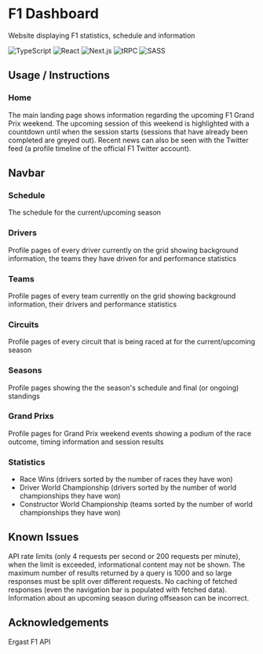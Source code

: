 # F1 Dashboard
Website displaying F1 statistics, schedule and information

![TypeScript](https://img.shields.io/badge/typescript-%23007ACC.svg?style=for-the-badge&logo=typescript&logoColor=white)
![React](https://img.shields.io/badge/react-%2320232a.svg?style=for-the-badge&logo=react&logoColor=%2361DAFB)
![Next.js](https://img.shields.io/badge/Next.js-black?style=for-the-badge&logo=next.js&logoColor=white)
![tRPC](https://img.shields.io/badge/tRPC-0078D7)
![SASS](https://img.shields.io/badge/SASS-hotpink.svg?style=for-the-badge&logo=SASS&logoColor=white)

## Usage / Instructions
### Home
The main landing page shows information regarding the upcoming F1 Grand Prix weekend. The upcoming session of this weekend is highlighted with a countdown until when the session starts (sessions that have already been completed are greyed out). Recent news can also be seen with the Twitter feed (a profile timeline of the official F1 Twitter account).

## Navbar
### Schedule
The schedule for the current/upcoming season
### Drivers
Profile pages of every driver currently on the grid showing background information, the teams they have driven for and performance statistics
### Teams
Profile pages of every team currently on the grid showing background information, their drivers and performance statistics
### Circuits
Profile pages of every circuit that is being raced at for the current/upcoming season
### Seasons
Profile pages showing the the season's schedule and final (or ongoing) standings
### Grand Prixs
Profile pages for Grand Prix weekend events showing a podium of the race outcome, timing information and session results
### Statistics
- Race Wins (drivers sorted by the number of races they have won)
- Driver World Championship (drivers sorted by the number of world championships they have won)
- Constructor World Championship (teams sorted by the number of world championships they have won)

## Known Issues
API rate limits (only 4 requests per second or 200 requests per minute), when the limit is exceeded, informational content may not be shown.
The maximum number of results returned by a query is 1000 and so large responses must be split over different requests.
No caching of fetched responses (even the navigation bar is populated with fetched data).
Information about an upcoming season during offseason can be incorrect.

## Acknowledgements
Ergast F1 API